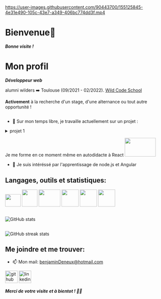 https://user-images.githubusercontent.com/90443700/155125845-4e31e490-105c-43e7-a349-406bc774dd3f.mp4

# Bienvenue👋
***Bonne visite !***

# Mon profil
***Développeur web*** 

alumni wilders ➡️ Toulouse (09/2021 - 02/2022). [Wild Code School](https://github.com/WildCodeSchool)

**Activement** à la recherche d'un stage, d'une alternance ou tout autre opportunité !

 ## 
 
- 🔭 Sur mon temps libre, je travaille actuellement sur un projet :
<details><summary>projet 1</summary>
<p>
  
[Consultation des données météos de la ville de son choix](https://github.com/benjamin31200/API-Weatherstack)
  
  - [x] En cours de développement
  - [ ] En attente
</p>
</details>
</details>

Je me forme en ce moment même en autodidacte à React <img width="100" height="60" src="https://th.bing.com/th/id/OIP.YCxnS_5txtkdvzbwQgeibAHaEK?w=321&h=180&c=7&r=0&o=5&pid=1.7" />
- 🌱 Je suis intéréssé par l'apprentissage de node.js et Angular 

## Langages, outils et statistiques:

 <img width="50" height="40" src="https://th.bing.com/th/id/R.adbac78231c9a2ff5c21aaa32dd4e1e4?rik=jWTUkOKwKIk7jg&riu=http%3a%2f%2flofrev.net%2fwp-content%2fphotos%2f2017%2f05%2fphp_emblem.png&ehk=gbX0plW%2fbqAeSR4cWmkL44R%2bUWxCpG3CL%2b2V4KHQlpQ%3d&risl=&pid=ImgRaw&r=0" /> <img width="50" height="55" src="https://th.bing.com/th/id/OIP.1YrkOl7oyjSahqVe5bs7sgHaI6?pid=ImgDet&rs=1" />
 <img width="70" height="55" src="https://th.bing.com/th/id/OIP.IvXPrJ-HCXl4NX0tjFejwgAAAA?pid=ImgDet&rs=1" />
 <img width="55" height="55" src="https://th.bing.com/th/id/R.35fde9e2f21022536029356e95c86faa?rik=tKrXgn2dvVJqAw&riu=http%3a%2f%2fpluspng.com%2fimg-png%2flogo-javascript-png-javascript-ile-twitter-retweet-uygulamas-833.png&ehk=EYrDqaaPfX6%2fHeLEOTnVTnshumwnFWj06e8qHpLVHko%3d&risl=&pid=ImgRaw&r=0" />
 <img width="55" height="55" src="https://assets.uigarage.net/content/uploads/2018/12/figma-logo.png" />
 <img width="55" height="55" src="https://crackedroot.com/wp-content/uploads/2018/10/4-2.jpg" />
 ##
![GitHub stats](https://github-readme-stats.vercel.app/api?username=benjamin31200&show_icons=true&count_private=true)  
##
![GitHub streak stats](https://github-readme-streak-stats.herokuapp.com/?user=benjamin31200)  

 
## Me joindre et me trouver:

- 📫 Mon mail: benjaminDeneux@hotmail.com 

[<img display="flex" justify-content="center" src='https://cdn.jsdelivr.net/npm/simple-icons@3.0.1/icons/github.svg' alt='github' height='40'>](https://github.com/benjamin31200)  [<img src='https://cdn.jsdelivr.net/npm/simple-icons@3.0.1/icons/linkedin.svg' alt='linkedin' height='40'>](https://www.linkedin.com/in/benjamin-deneux-2aa224221/)

***Merci de votre visite et à bientot ! 🧑‍💻***
